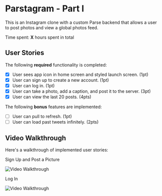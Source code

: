 # Parstagram - Part I

This is an Instagram clone with a custom Parse backend that allows a user to post photos and view a global photos feed.

Time spent: **X** hours spent in total

## User Stories

The following **required** functionality is completed:

- [X] User sees app icon in home screen and styled launch screen. (1pt)
- [X] User can sign up to create a new account. (1pt)
- [X] User can log in. (1pt)
- [X] User can take a photo, add a caption, and post it to the server. (3pt)
- [X] User can view the last 20 posts. (4pts)

The following **bonus** features are implemented:

- [ ] User can pull to refresh. (1pt)
- [ ] User can load past tweets infinitely. (2pts)

## Video Walkthrough

Here's a walkthrough of implemented user stories:


Sign Up and Post a Picture 


<img src='http://g.recordit.co/26MmPvSD2Q.gif' title='Video Walkthrough' width='' alt='Video Walkthrough' />


Log In 


<img src='http://g.recordit.co/GPP6PZpfu1.gif' title='Video Walkthrough' width='' alt='Video Walkthrough' />

